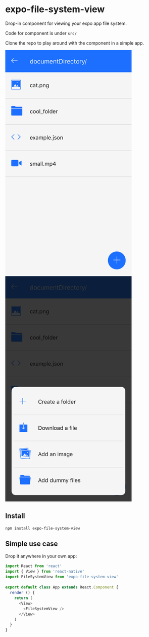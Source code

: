 # expo-file-system-view
Drop-in component for viewing your expo app file system.

Code for component is under `src/`

Clone the repo to play around with the component in a simple app.

<img src='./document.png' width='400'>
<br>
<img src='./add.png' width='400'>

## Install
`npm install expo-file-system-view`

## Simple use case
Drop it anywhere in your own app:
```javascript
import React from 'react'
import { View } from 'react-native'
import FileSystemView from 'expo-file-system-view'

export default class App extends React.Component {
  render () {
    return (
      <View>
        <FileSystemView />
      </View>
    )
  }
}
```
